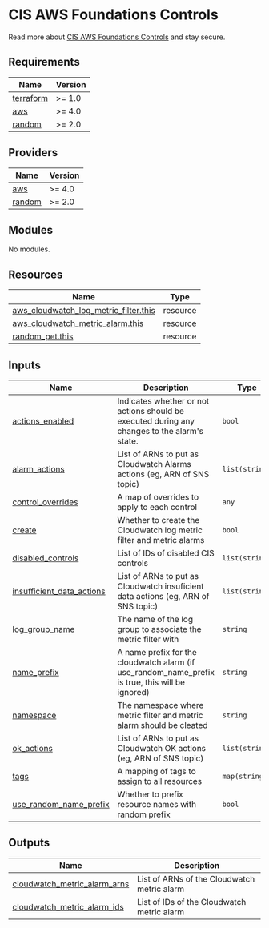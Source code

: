# CIS AWS Foundations Controls

Read more about [CIS AWS Foundations Controls](https://docs.aws.amazon.com/securityhub/latest/userguide/securityhub-cis-controls.html) and stay secure.

<!-- BEGINNING OF PRE-COMMIT-TERRAFORM DOCS HOOK -->
## Requirements

| Name | Version |
|------|---------|
| <a name="requirement_terraform"></a> [terraform](#requirement\_terraform) | >= 1.0 |
| <a name="requirement_aws"></a> [aws](#requirement\_aws) | >= 4.0 |
| <a name="requirement_random"></a> [random](#requirement\_random) | >= 2.0 |

## Providers

| Name | Version |
|------|---------|
| <a name="provider_aws"></a> [aws](#provider\_aws) | >= 4.0 |
| <a name="provider_random"></a> [random](#provider\_random) | >= 2.0 |

## Modules

No modules.

## Resources

| Name | Type |
|------|------|
| [aws_cloudwatch_log_metric_filter.this](https://registry.terraform.io/providers/hashicorp/aws/latest/docs/resources/cloudwatch_log_metric_filter) | resource |
| [aws_cloudwatch_metric_alarm.this](https://registry.terraform.io/providers/hashicorp/aws/latest/docs/resources/cloudwatch_metric_alarm) | resource |
| [random_pet.this](https://registry.terraform.io/providers/hashicorp/random/latest/docs/resources/pet) | resource |

## Inputs

| Name | Description | Type | Default | Required |
|------|-------------|------|---------|:--------:|
| <a name="input_actions_enabled"></a> [actions\_enabled](#input\_actions\_enabled) | Indicates whether or not actions should be executed during any changes to the alarm's state. | `bool` | `true` | no |
| <a name="input_alarm_actions"></a> [alarm\_actions](#input\_alarm\_actions) | List of ARNs to put as Cloudwatch Alarms actions (eg, ARN of SNS topic) | `list(string)` | `[]` | no |
| <a name="input_control_overrides"></a> [control\_overrides](#input\_control\_overrides) | A map of overrides to apply to each control | `any` | `{}` | no |
| <a name="input_create"></a> [create](#input\_create) | Whether to create the Cloudwatch log metric filter and metric alarms | `bool` | `true` | no |
| <a name="input_disabled_controls"></a> [disabled\_controls](#input\_disabled\_controls) | List of IDs of disabled CIS controls | `list(string)` | `[]` | no |
| <a name="input_insufficient_data_actions"></a> [insufficient\_data\_actions](#input\_insufficient\_data\_actions) | List of ARNs to put as Cloudwatch insuficient data actions (eg, ARN of SNS topic) | `list(string)` | `[]` | no |
| <a name="input_log_group_name"></a> [log\_group\_name](#input\_log\_group\_name) | The name of the log group to associate the metric filter with | `string` | `""` | no |
| <a name="input_name_prefix"></a> [name\_prefix](#input\_name\_prefix) | A name prefix for the cloudwatch alarm (if use\_random\_name\_prefix is true, this will be ignored) | `string` | `""` | no |
| <a name="input_namespace"></a> [namespace](#input\_namespace) | The namespace where metric filter and metric alarm should be cleated | `string` | `"CISBenchmark"` | no |
| <a name="input_ok_actions"></a> [ok\_actions](#input\_ok\_actions) | List of ARNs to put as Cloudwatch OK actions (eg, ARN of SNS topic) | `list(string)` | `[]` | no |
| <a name="input_tags"></a> [tags](#input\_tags) | A mapping of tags to assign to all resources | `map(string)` | `{}` | no |
| <a name="input_use_random_name_prefix"></a> [use\_random\_name\_prefix](#input\_use\_random\_name\_prefix) | Whether to prefix resource names with random prefix | `bool` | `false` | no |

## Outputs

| Name | Description |
|------|-------------|
| <a name="output_cloudwatch_metric_alarm_arns"></a> [cloudwatch\_metric\_alarm\_arns](#output\_cloudwatch\_metric\_alarm\_arns) | List of ARNs of the Cloudwatch metric alarm |
| <a name="output_cloudwatch_metric_alarm_ids"></a> [cloudwatch\_metric\_alarm\_ids](#output\_cloudwatch\_metric\_alarm\_ids) | List of IDs of the Cloudwatch metric alarm |
<!-- END OF PRE-COMMIT-TERRAFORM DOCS HOOK -->
